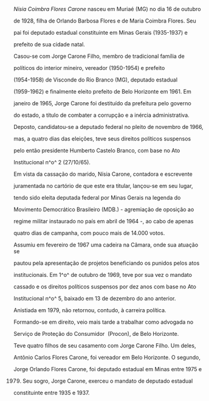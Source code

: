 

 



*Nísia Coimbra Flores Carone* nasceu em Muriaé (MG) no dia 16 de outubro

de 1928, filha de Orlando Barbosa Flores e de Maria Coimbra Flores. Seu

pai foi deputado estadual constituinte em Minas Gerais (1935-1937) e

prefeito de sua cidade natal.



Casou-se com Jorge Carone Filho, membro de tradicional família de

políticos do interior mineiro, vereador (1950-1954) e prefeito

(1954-1958) de Visconde do Rio Branco (MG), deputado estadual

(1959-1962) e finalmente eleito prefeito de Belo Horizonte em 1961. Em

janeiro de 1965, Jorge Carone foi destituído da prefeitura pelo governo

do estado, a título de combater a corrupção e a inércia administrativa.

Deposto, candidatou-se a deputado federal no pleito de novembro de 1966,

mas, a quatro dias das eleições, teve seus direitos políticos suspensos

pelo então presidente Humberto Castelo Branco, com base no Ato

Institucional n^o^ 2 (27/10/65).



Em vista da cassação do marido, Nísia Carone, contadora e escrevente

juramentada no cartório de que este era titular, lançou-se em seu lugar,

tendo sido eleita deputada federal por Minas Gerais na legenda do

Movimento Democrático Brasileiro (MDB.) - agremiação de oposição ao

regime militar instaurado no país em abril de 1964 -, ao cabo de apenas

quatro dias de campanha, com pouco mais de 14.000 votos.



Assumiu em fevereiro de 1967 uma cadeira na Câmara, onde sua atuação se

pautou pela apresentação de projetos beneficiando os punidos pelos atos

institucionais. Em 1^o^ de outubro de 1969, teve por sua vez o mandato

cassado e os direitos políticos suspensos por dez anos com base no Ato

Institucional n^o^ 5, baixado em 13 de dezembro do ano anterior.



Anistiada em 1979, não retornou, contudo, à carreira política.

Formando-se em direito, veio mais tarde a trabalhar como advogada no

Serviço de Proteção do Consumidor  (Procon), de Belo Horizonte.



Teve quatro filhos de seu casamento com Jorge Carone Filho. Um deles,

Antônio Carlos Flores Carone, foi vereador em Belo Horizonte. O segundo,

Jorge Orlando Flores Carone, foi deputado estadual em Minas entre 1975 e

1979. Seu sogro, Jorge Carone, exerceu o mandato de deputado estadual

constituinte entre 1935 e 1937.



 



